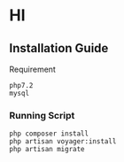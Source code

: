 # HI

## Installation Guide
Requirement
```
php7.2
mysql
```

### Running Script
```
php composer install
php artisan voyager:install
php artisan migrate
```
